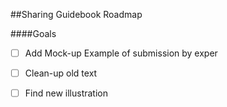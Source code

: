 ##Sharing Guidebook Roadmap

####Goals
- [ ] Add Mock-up Example of submission by exper
- [ ] Clean-up old text
- [ ] Find new illustration


